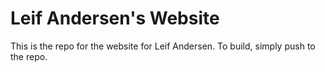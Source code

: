 Leif Andersen's Website
======================

This is the repo for the website for Leif Andersen. To build, simply push to the repo.
